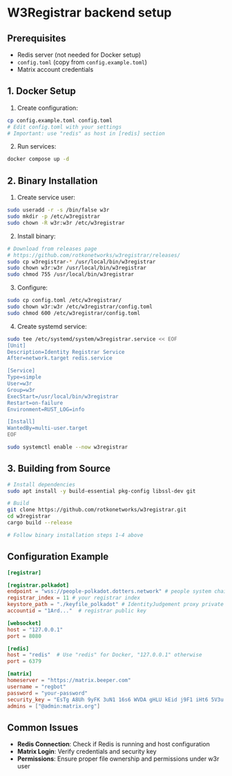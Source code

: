 # W3Registrar backend setup

## Prerequisites
- Redis server (not needed for Docker setup)
- `config.toml` (copy from `config.example.toml`)
- Matrix account credentials

## 1. Docker Setup

1. Create configuration:
```bash
cp config.example.toml config.toml
# Edit config.toml with your settings
# Important: use "redis" as host in [redis] section
```

2. Run services:
```bash
docker compose up -d
```

## 2. Binary Installation

1. Create service user:

```bash
sudo useradd -r -s /bin/false w3r
sudo mkdir -p /etc/w3registrar
sudo chown -R w3r:w3r /etc/w3registrar
```

2. Install binary:
```bash
# Download from releases page
# https://github.com/rotkonetworks/w3registrar/releases/
sudo cp w3registrar-* /usr/local/bin/w3registrar
sudo chown w3r:w3r /usr/local/bin/w3registrar
sudo chmod 755 /usr/local/bin/w3registrar
```

3. Configure:
```bash
sudo cp config.toml /etc/w3registrar/
sudo chown w3r:w3r /etc/w3registrar/config.toml
sudo chmod 600 /etc/w3registrar/config.toml
```

4. Create systemd service:
```bash
sudo tee /etc/systemd/system/w3registrar.service << EOF
[Unit]
Description=Identity Registrar Service
After=network.target redis.service

[Service]
Type=simple
User=w3r
Group=w3r
ExecStart=/usr/local/bin/w3registrar
Restart=on-failure
Environment=RUST_LOG=info

[Install]
WantedBy=multi-user.target
EOF

sudo systemctl enable --now w3registrar
```

## 3. Building from Source

```bash
# Install dependencies
sudo apt install -y build-essential pkg-config libssl-dev git

# Build
git clone https://github.com/rotkonetworks/w3registrar.git
cd w3registrar
cargo build --release

# Follow binary installation steps 1-4 above
```

## Configuration Example

```toml
[registrar]

[registrar.polkadot]
endpoint = "wss://people-polkadot.dotters.network" # people system chain
registrar_index = 11 # your registrar index
keystore_path = "./keyfile_polkadot" # IdentityJudgement proxy private key
accountid = "1Ard..."  # registrar public key

[websocket]
host = "127.0.0.1"
port = 8080

[redis]
host = "redis"  # Use "redis" for Docker, "127.0.0.1" otherwise
port = 6379

[matrix]
homeserver = "https://matrix.beeper.com"
username = "regbot"
password = "your-password"
security_key = "EsTg A8Uh 9yFK 3uN1 16s6 WVDA gHLU kEid j9F1 iHt6 5V3u XSPs"
admins = ["@admin:matrix.org"]
```

## Common Issues

- **Redis Connection**: Check if Redis is running and host configuration
- **Matrix Login**: Verify credentials and security key
- **Permissions**: Ensure proper file ownership and permissions under w3r user
